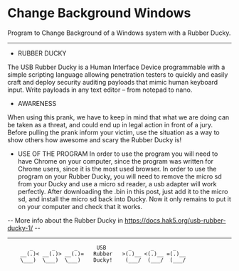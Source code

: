 # Change Background Windows
Program to Change Background of a Windows system with a Rubber Ducky.
--- --- --- --- --

* RUBBER DUCKY

The USB Rubber Ducky is a Human Interface Device programmable with a simple scripting language allowing penetration testers to quickly and easily craft and deploy security auditing payloads that mimic human keyboard input. Write payloads in any text editor – from notepad to nano.


* AWARENESS

When using this prank, we have to keep in mind that what we are doing can be taken as a threat, and could end up in legal action in front of a jury. Before pulling the prank inform your victim, use the situation as a way to show others how awesome and scary the Rubber Ducky is!


* USE OF THE PROGRAM
In order to use the program you will need to have Chrome on your computer, since the program was written for Chrome users, since it is the most used browser. In order to  use the program on your Rubber Ducky, you will need to remove the micro sd from your Ducky and use a micro sd reader, a usb adapter will work perfectly. After downloading the .bin in this post, just add it to the micro sd, and install the micro sd back into Ducky. Now it only remains to put it on your computer and check that it works.


-- More info about the Rubber Ducky in https://docs.hak5.org/usb-rubber-ducky-1/ --


---- ---- ----- ----- 

           _      _      _      USB       _      _      _
        __(.)< __(.)> __(.)=   Rubber   >(.)__ <(.)__ =(.)__
        \___)  \___)  \___)    Ducky!    (___/  (___/  (___/ 
